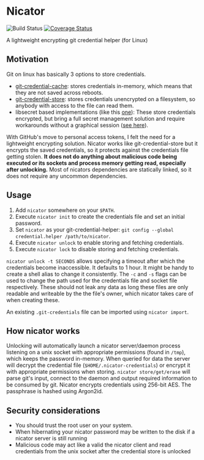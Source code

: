 # Nicator

![Build Status](https://img.shields.io/github/workflow/status/Nuckal777/nicator/test)
[![Coverage Status](https://coveralls.io/repos/github/Nuckal777/nicator/badge.svg?branch=master)](https://coveralls.io/github/Nuckal777/nicator?branch=master)

A lightweight encrypting git credential helper (for Linux)

## Motivation
Git on linux has basically 3 options to store credentials.
- [git-credential-cache](https://git-scm.com/docs/gitcredentials): stores credentials in-memory, which means that they are not saved across reboots.
- [git-credential-store](https://git-scm.com/docs/gitcredentials): stores credentials unencrypted on a filesystem, so anybody with access to the file can read them.
- libsecret based implementations (like this [one](https://github.com/shugo/git-credential-gnomekeyring)): These store credentials encrypted, but bring a full secret management solution and require workarounds without a graphical session ([see here](https://superuser.com/questions/141036/use-of-gnome-keyring-daemon-without-x)).

With GitHub's move to personal access tokens, I felt the need for a lightweight encrypting solution.
Nicator works like git-credential-store but it encrypts the saved credentials, so it protects against the credentials file getting stolen.
__It does not do anything about malicious code being executed or its sockets and process memory getting read, especially after unlocking.__
Most of nicators dependencies are statically linked, so it does not require any uncommon dependencies.

## Usage
1. Add `nicator` somewhere on your `$PATH`.
2. Execute `nicator init` to create the credentials file and set an initial password.
3. Set `nicator` as your git-credential-helper: `git config --global credential.helper /path/to/nicator`.
4. Execute `nicator unlock` to enable storing and fetching credentials.
5. Execute `nicator lock` to disable storing and fetching credentials.

`nicator unlock -t SECONDS` allows specifying a timeout after which the credentials become inaccessible.
It defaults to 1 hour. It might be handy to create a shell alias to change it consistently. The `-c` and `-s` flags can be used to change the path used for the credentials file and socket file respectively.
These should not leak any data as long these files are only readable and writeable by the the file's owner, which nicator takes care of when creating these.

An existing `.git-credentials` file can be imported using `nicator import`.

## How nicator works
Unlocking will automatically launch a nicator server/daemon process listening on a unix socket with appropriate permissions (found in `/tmp`), which keeps the password in-memory.
When queried for data the server will decrypt the credential file (`$HOME/.nicator-credentials`) or encrypt it with appropriate permissions when storing.
`nicator store/get/erase` will parse git's input, connect to the daemon and output required information to be consumed by git.
Nicator encrypts credentials using 256-bit AES.
The passphrase is hashed using Argon2id.

## Security considerations
- You should trust the root user on your system.
- When hibernating your nicator password may be written to the disk if a nicator server is still running
- Malicious code may act like a valid the nicator client and read credentials from the unix socket after the credential store is unlocked

